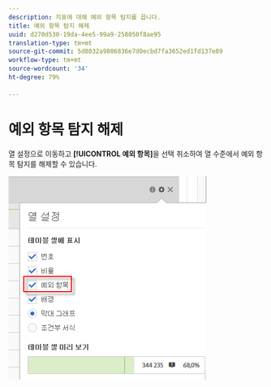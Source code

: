```yaml
---
description: 지표에 대해 예외 항목 탐지를 끕니다.
title: 예외 항목 탐지 해제
uuid: d270d530-19da-4ee5-99a9-258050f8ae95
translation-type: tm+mt
source-git-commit: 5d8032a9806836e7d0ecbd7fa3652ed1fd137e89
workflow-type: tm+mt
source-wordcount: '34'
ht-degree: 79%

---
```



# 예외 항목 탐지 해제

열 설정으로 이동하고 **[!UICONTROL 예외 항목]**&#x200B;을 선택 취소하여 열 수준에서 예외 항목 탐지를 해제할 수 있습니다.

![](assets/turnoff_anomalies.png)

